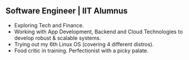 ## Software Engineer | IIT Alumnus

- Exploring Tech and Finance.
- Working with App Development, Backend and Cloud Technologies to develop robust & scalable systems.
- Trying out my 6th Linux OS (covering 4 different distros).
- Food critic in training. Perfectionist with a picky palate.
